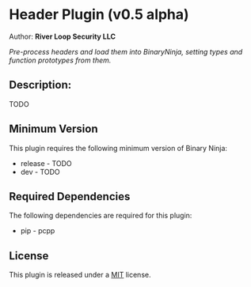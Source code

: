 # Header Plugin (v0.5 alpha)
Author: **River Loop Security LLC**

_Pre-process headers and load them into BinaryNinja, setting types and function prototypes from them._

## Description:

TODO

## Minimum Version

This plugin requires the following minimum version of Binary Ninja:

 * release - TODO
 * dev - TODO


## Required Dependencies

The following dependencies are required for this plugin:

 * pip - pcpp

## License

This plugin is released under a [MIT](LICENSE) license.

